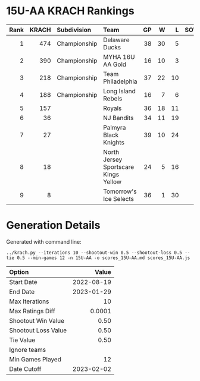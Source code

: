 # 15U-AA KRACH Rankings
Rank|KRACH|Subdivision|Team|GP|W|L|SOW|SOL|T|SoS
---:|---:|:---|:---|---:|---:|---:|---:|---:|---:|---:
1|474|Championship|Delaware Ducks|38|30|5|3|0|0|162
2|390|Championship|MYHA 16U AA Gold|16|10|3|1|1|1|314
3|218|Championship|Team Philadelphia|37|22|10|3|2|0|192
4|188|Championship|Long Island Rebels|16|7|6|3|0|0|356
5|157||Royals|36|18|11|2|4|1|287
6|36||NJ Bandits|34|11|19|1|3|0|189
7|27||Palmyra Black Knights|39|10|24|1|4|0|186
8|18||North Jersey Sportscare Kings Yellow|24|5|16|1|2|0|115
9|8||Tomorrow's Ice Selects|36|1|30|3|2|0|210
# Generation Details

Generated with command line:
```
../krach.py --iterations 10 --shootout-win 0.5 --shootout-loss 0.5 --tie 0.5 --min-games 12 -n 15U-AA -o scores_15U-AA.md scores_15U-AA.js
```

| Option | Value |
| :----- | ----: |
| Start Date | 2022-08-19 |
| End Date | 2023-01-29 |
| Max Iterations | 10 |
| Max Ratings Diff | 0.0001 |
| Shootout Win Value | 0.50 |
| Shootout Loss Value | 0.50 |
| Tie Value | 0.50 |
| Ignore teams |  |
| Min Games Played | 12 |
| Date Cutoff | 2023-02-02 |

